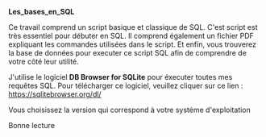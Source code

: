 **Les_bases_en_SQL**

Ce travail comprend un script basique et classique de SQL. C'est script est très essentiel pour débuter en SQL. Il comprend également un fichier PDF expliquant les commandes utilisées dans le script. Et enfin, vous trouverez la base de données pour executer ce script SQL afin de comprendre de votre côté leur utilité.

J'utilise le logiciel **DB Browser for SQLite** pour éxecuter toutes mes requêtes SQL. Pour télécharger ce logiciel, veuillez cliquer sur ce lien : https://sqlitebrowser.org/dl/

Vous choisissez la version qui correspond à votre systéme d'exploitation

Bonne lecture 
